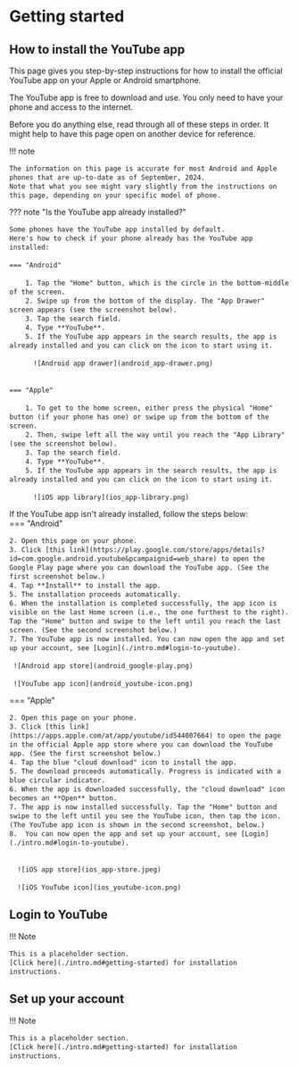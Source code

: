 # Getting started

## How to install the YouTube app

This page gives you step-by-step instructions for how to install the official YouTube app on your Apple or Android smartphone.

The YouTube app is free to download and use. You only need to have your phone and access to the internet. 

Before you do anything else, read through all of these steps in order. It might help to have this page open on another device for reference. 

!!! note

    The information on this page is accurate for most Android and Apple phones that are up-to-date as of September, 2024. 
    Note that what you see might vary slightly from the instructions on this page, depending on your specific model of phone. 

??? note "Is the YouTube app already installed?"

    Some phones have the YouTube app installed by default. 
    Here's how to check if your phone already has the YouTube app installed:

    === "Android"
  
        1. Tap the "Home" button, which is the circle in the bottom-middle of the screen. 
        2. Swipe up from the bottom of the display. The "App Drawer" screen appears (see the screenshot below).
        3. Tap the search field.
        4. Type **YouTube**.
        5. If the YouTube app appears in the search results, the app is already installed and you can click on the icon to start using it.

          ![Android app drawer](android_app-drawer.png) 


    === "Apple"
  
        1. To get to the home screen, either press the physical "Home" button (if your phone has one) or swipe up from the bottom of the screen. 
        2. Then, swipe left all the way until you reach the "App Library" (see the screenshot below).    
        3. Tap the search field. 
        4. Type **YouTube**.
        5. If the YouTube app appears in the search results, the app is already installed and you can click on the icon to start using it.

          ![iOS app library](ios_app-library.png)

If the YouTube app isn't already installed, follow the steps below:       
=== "Android"
     
    2. Open this page on your phone.
    3. Click [this link](https://play.google.com/store/apps/details?id=com.google.android.youtube&pcampaignid=web_share) to open the Google Play page where you can download the YouTube app. (See the first screenshot below.) 
    4. Tap **Install** to install the app. 
    5. The installation proceeds automatically.
    6. When the installation is completed successfully, the app icon is visible on the last Home screen (i.e., the one furthest to the right). Tap the "Home" button and swipe to the left until you reach the last screen. (See the second screenshot below.)
    7. The YouTube app is now installed. You can now open the app and set up your account, see [Login](./intro.md#login-to-youtube).
 
     ![Android app store](android_google-play.png) 

     ![YouTube app icon](android_youtube-icon.png) 


=== "Apple"
    
    2. Open this page on your phone. 
    3. Click [this link](https://apps.apple.com/at/app/youtube/id544007664) to open the page in the official Apple app store where you can download the YouTube app. (See the first screenshot below.)
    4. Tap the blue "cloud download" icon to install the app.
    5. The download proceeds automatically. Progress is indicated with a blue circular indicator.
    6. When the app is downloaded successfully, the "cloud download" icon becomes an **Open** button. 
    7. The app is now installed successfully. Tap the "Home" button and swipe to the left until you see the YouTube icon, then tap the icon. (The YouTube app icon is shown in the second screenshot, below.)
    8.  You can now open the app and set up your account, see [Login](./intro.md#login-to-youtube).
 

      ![iOS app store](ios_app-store.jpeg) 
   
      ![iOS YouTube icon](ios_youtube-icon.png) 

## Login to YouTube

!!! Note

    This is a placeholder section. 
    [Click here](./intro.md#getting-started) for installation instructions.

## Set up your account

!!! Note

    This is a placeholder section. 
    [Click here](./intro.md#getting-started) for installation instructions.